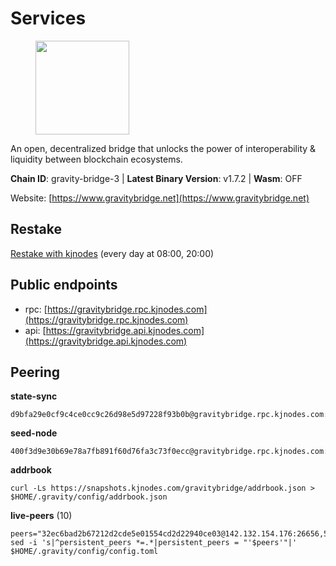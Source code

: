 # Services

<figure><img src="https://raw.githubusercontent.com/kj89/testnet_manuals/main/pingpub/logos/gravitybridge.png" width="150" alt=""><figcaption></figcaption></figure>

An open, decentralized bridge that unlocks the power of  interoperability & liquidity between blockchain ecosystems.

**Chain ID**: gravity-bridge-3 | **Latest Binary Version**: v1.7.2 | **Wasm**: OFF

Website: [https://www.gravitybridge.net](https://www.gravitybridge.net)

## Restake

[Restake with kjnodes](https://restake.app/gravitybridge/gravityvaloper1nw3uavthnjwsgrrjzav2wdg9m0pw7k4fc7hvlz) (every day at 08:00, 20:00)
## Public endpoints

* rpc: [https://gravitybridge.rpc.kjnodes.com](https://gravitybridge.rpc.kjnodes.com)
* api: [https://gravitybridge.api.kjnodes.com](https://gravitybridge.api.kjnodes.com)

## Peering

**state-sync**

```
d9bfa29e0cf9c4ce0cc9c26d98e5d97228f93b0b@gravitybridge.rpc.kjnodes.com:26656
```

**seed-node**

```
400f3d9e30b69e78a7fb891f60d76fa3c73f0ecc@gravitybridge.rpc.kjnodes.com:26659
```

**addrbook**
```
curl -Ls https://snapshots.kjnodes.com/gravitybridge/addrbook.json > $HOME/.gravity/config/addrbook.json
```

**live-peers** (10)
```
peers="32ec6bad2b67212d2cde5e01554cd2d22940ce03@142.132.154.176:26656,5ad3fe86b1214e1f5c897d23a2863fb46bdfc1f7@185.16.38.165:14256,0b0f045fb385118c3a8f32138748922ac6358103@66.172.36.133:12656,002aa595555a41de38f3816f10e5cced923757b3@34.223.93.26:26656,d9bfa29e0cf9c4ce0cc9c26d98e5d97228f93b0b@65.109.88.38:26656,114180a593e480b0443ca61bb1325289a7029bc6@78.47.198.121:26656,5568cb9d7585c9b9d8b1685510c3ce6d2a465e8c@15.235.44.50:26656,0087e4801051e620f18493e9927eb9c63171aec3@95.217.121.178:26656,1e221fa93295bd528ca5ba46f81c1be0df150415@167.235.1.241:26656,3ea8c2f299c5031bc76a5ed056154c3f3b6db379@135.181.142.216:26656"
sed -i 's|^persistent_peers *=.*|persistent_peers = "'$peers'"|' $HOME/.gravity/config/config.toml
```
